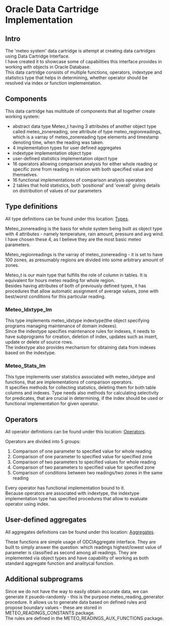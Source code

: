 # Oracle Data Cartridge Implementation
## Intro
The 'meteo system' data cartridge is attempt at creating data cartridges using Data Cartridge Interface.  
I have created it to showcase some of capabilities this interface provides in working with objects in Oracle Database.  
This data cartridge consists of multiple functions, operators, indextype and statistics type that helps in determining, whether operator should be resolved via index or function implementation.

## Components
This data cartridge has multitude of components that all together create working system:  
- abstract data type Meteo_t having 3 attributes of another object type called meteo_zonereading, one attribute of type meteo_regionreadings, which is a varray of meteo_zonereading type elements and timestamp denoting time, when the reading was taken.
- 4 implementation types for user defined aggregates
- indextype implementation object type
- user-defined statistics implementation object type
- 16 operators allowing comparison analysis for either whole reading or specific zone from reading in relation with both specified value and themselves.
- 16 functional implementations of comparison analysis operators
- 2 tables that hold statistics, both 'positional' and 'overall' giving details on distribution of values of our parameters

## Type definitions
All type definitions can be found under this location: [Types](https://github.com/PiotrBelniak/example-of-ODCI-implementaton/tree/main/Type-definitions).  
  
Meteo_zonereading is the basis for whole system being built as object type with 4 attributes - namely temperature, rain amount, pressure and avg wind. I have chosen these 4, as I believe they are the most basic meteo parameters.  

Meteo_regionreadings is the varray of meteo_zonereading - it is set to have 100 zones, as presumably regions are divided into some arbitrary amount of zones.

Meteo_t is our main type that fulfills the role of column in tables. It is equivalent for hours meteo reading for whole region.  
Besides having attributes of both of previously defined types, it has procedures that allow automatic assignment of average values, zone with best/worst conditions for this particular reading.

### Meteo_Idxtype_Im
This type implements meteo_idxtype indextype(the object specifying programs managing maintenance of domain indexes).  
Since the indextype specifies maintenance rules for indexes, it needs to have subprograms for creation, deletion of index, updates such as insert, update or delete of source rows.  
The indextype also provides mechanism for obtaining data from indexes based on the indextype.

### Meteo_Stats_Im
This type implements user statistics associated with meteo_idxtype and functions, that are implementations of comparison operators.  
It specifies methods for collecting statistics, deleting them for both table columns and indexes. 
Type needs also methods for calculating selectivity for predicates, that are crucial in determining, if the index should be used or functional implementation for given operator.

## Operators
All operator definitions can be found under this location: [Operators](https://github.com/PiotrBelniak/example-of-ODCI-implementaton/tree/main/Operator-definitions).  

Operators are divided into 5 groups:
1) Comparison of one parameter to specified value for whole reading
2) Comparison of one parameter to specified value for specified zone
3) Comparison of two parameters to specified values for whole reading
4) Comparison of two parameters to specified value for specified zone
5) Comparison of conditions between two readings/two zones in the same reading

Every operator has functional implementation bound to it.  
Because operators are associated with indextype, the indextype implementation type has specified procedures that allow to evaluate operator using index.

## User-defined aggregates
All aggregates definitions can be found under this location: [Aggregates](https://github.com/PiotrBelniak/example-of-ODCI-implementaton/tree/main/Aggregates-definitions).  

These functions are simple usage of ODCIAggregate interface. They are built to simply answer the question: which readings highest/lowest value of parameter is classified as second among all readings.
They are implemented via object types and have capability of working as both standard aggregate function and analitycal function.

## Additional subprograms
Since we do not have the way to easily obtain accurate data, we can generate it psuedo-randomly - this is the purpose meteo_reading_generator procedure.
It allows us to generate data based on defined rules and propose boundary values - these are stored in METEO_READINGS_CONSTANTS package.  
The rules are defined in the METEO_READINGS_AUX_FUNCTIONS package.
